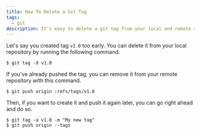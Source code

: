 ```yaml
---
title: How To Delete a Git Tag
tags:
  - git
description: It's easy to delete a git tag from your local and remote repositories.
---
```


Let's say you created tag `v1.0` too early. You can delete it from your local repository by running the following command.

    $ git tag -d v1.0

If you've already pushed the tag, you can remove it from your remote repository with this command.

    $ git push origin :refs/tags/v1.0

Then, if you want to create it and push it again later, you can go right ahead and do so.

    $ git tag -a v1.0 -m "My new tag"
    $ git push origin --tags
